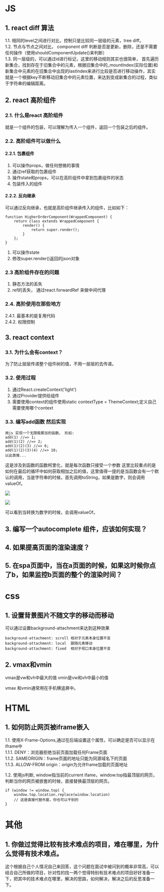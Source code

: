 # JS
## 1. react diff 算法

1.1. 相同的level之间进行对比，控制只是比较同一层级的元素，tree diff。<br/>
1.2. 节点与节点之间对比， component diff 判断是否是更新，删除，还是不需要任何操作（使用shouldComponentUpdate()来判断）<br/>
1.3. 同一层级的，可以通过id进行标记，这里的移动规则其实也很简单，
首先遍历新集合，找到存在于旧集合中的元素，根据旧集合中的_mountIndex(实际位置)和新集合中元素的在旧集合中出现的lastIndex来进行比较是否进行移动操作，其实就是一个根据key不断移动旧集合中的元素位置，来达到变成新集合的过程，类似于字符串的编辑距离。<br/>

## 2. react 高阶组件

### 2.1. 什么是react 高阶组件
就是一个组件的包装，可以理解为传入一个组件，返回一个包装之后的组件。

### 2.2. 高阶组件可以做什么
#### 2.2.1. 包裹组件
1. 可以操作props，做任何想做的事情
2. 通过ref获取的包裹组件
3. 操作state和props，可以在高阶组件中拿到包裹组件的状态
4. 包装传入的组件
#### 2.2.2. 反向继承
可以通过反向继承，也就是高阶组件继承传入的组件，比如如下：
```
function HigherOrderComponent(WrappedComponent) {
    return class extends WrappedComponent {
        render() {
            return super.render();
        }
    };
}
```
1. 可以操作state
2. 修改super.render()返回的json对象

### 2.3 高阶组件存在的问题
1. 静态方法的丢失 <br>
2. ref的丢失， 通过react.forwardRef 来做中间代理

### 2.4. 高阶使用在那些地方
2.4.1. 最基本的是复用代码<br>
2.4.2. 权限控制

## 3. react context
### 3.1. 为什么会有context？
为了防止层层传递整个组件树的值，不用一层层的去传递。

### 3.2. 使用过程
1. 通过React.createContext('light')<br>
2. 通过Provider提供给组件<br>
3. 需要使用context的组件使用static contextType = ThemeContext;定义自己需要使用哪个context

### 3.3. 编写add函数 然后实现
```
用js 实现一个无限极累加的函数， 形如:
add(1) //=> 1;
add(1)(2) //=> 2;
add(1)(2)(3) //=> 6;
add(1)(2)(3)(4) //=> 10;
以此类推...
```

这是涉及到函数的函数柯里化，就是每次函数只接受一个参数
这里比较重点的是如何在最后的循环中如何获取相加之后的值，这里值得一提的是当函数会有一个默认的调用，当是字符串的时候，首先调用toString，如果是数字，则会调用valueOf。

![](https://user-gold-cdn.xitu.io/2019/12/13/16eff5fb77d88aa6?w=372&h=410&f=png&s=56302)


![](https://user-gold-cdn.xitu.io/2019/12/13/16eff601b74f498b?w=353&h=442&f=png&s=55965)

可以看到当转换为数字的时候，会调用valueOf。
## 3. 编写一个autocomplete 组件，应该如何实现？


## 4. 如果提高页面的渲染速度？


## 5. 在spa页面中，当在a页面的时候，如果这时候你点了b，如果监控b页面的整个的渲染时间？


# css
## 1. 设置背景图片不随文字的移动而移动
可以通过设置background-attachment来达到这种效果
```
background-attachment: scroll 相对于元素本身位置不变
background-attachment: local  跟随元素移动
background-attachment: fixed  相对于视口本身位置不变
```

## 2. vmax和vmin
vmax是vw和vh中最大的值
vmin是vw和vh中最小的值

vmax 和vmin通常用在手机横竖屏中。
# HTML
## 1. 如何防止网页被iframe嵌入
1.1. 使用X-Frame-Options,通过在后端设置这个属性，可以确定是否可以显示在iframe中<br>
1.1.1. DENY：浏览器拒绝当前页面加载任何Frame页面<br>
1.1.2. SAMEORIGIN：frame页面的地址只能为同源域名下的页面<br>
1.1.3. ALLOW-FROM origin：origin为允许frame加载的页面地址<br>

1.2. 使用js判断, window指当前的current ifame，window.top指最顶层的网页，判断当你的网页被嵌套的时候，直接替换最顶层的网页。
```
if (window != window.top) {
    window.top.location.replace(window.location)
    // 这是直接代替外窗，你也可以干别的
}
```


# 其他

## 1. 你做过觉得比较有技术难点的项目，难在哪里，为什么觉得有技术难点。
这个根据自己个人情况自己来回答，这个问题在面试中被问到的概率非常高，可以结合自己所做的项目，针对性的找一两个觉得特别有技术难点的项目好好准备一下，把其中的技术难点在哪里，解决的思路，如何解决，解决之后的反思准备一下。



